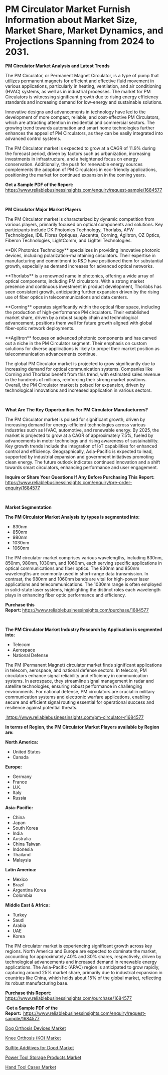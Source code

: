 <p><h1>PM Circulator Market Furnish Information about Market Size, Market Share, Market Dynamics, and Projections Spanning from 2024 to 2031.</h1></p><p><strong>PM Circulator Market Analysis and Latest Trends</strong></p>
<p><p>The PM Circulator, or Permanent Magnet Circulator, is a type of pump that utilizes permanent magnets for efficient and effective fluid movement in various applications, particularly in heating, ventilation, and air conditioning (HVAC) systems, as well as in industrial processes. The market for PM Circulators is witnessing significant growth due to rising energy efficiency standards and increasing demand for low-energy and sustainable solutions.</p><p>Innovative designs and advancements in technology have led to the development of more compact, reliable, and cost-effective PM Circulators, which are attracting attention in residential and commercial sectors. The growing trend towards automation and smart home technologies further enhances the appeal of PM Circulators, as they can be easily integrated into advanced control systems. </p><p>The PM Circulator market is expected to grow at a CAGR of 11.9% during the forecast period, driven by factors such as urbanization, increasing investments in infrastructure, and a heightened focus on energy conservation. Additionally, the push for renewable energy sources complements the adoption of PM Circulators in eco-friendly applications, positioning the market for continued expansion in the coming years.</p></p>
<p><strong>Get a Sample PDF of the Report:&nbsp;</strong> <a href="https://www.reliablebusinessinsights.com/enquiry/request-sample/1684577?utm_campaign=1563&utm_medium=2&utm_source=Github&utm_content=ia&utm_term=16102024&utm_id=pm-circulator">https://www.reliablebusinessinsights.com/enquiry/request-sample/1684577</a></p>
<p>&nbsp;</p>
<p><strong>PM Circulator Major Market Players</strong></p>
<p><p>The PM Circulator market is characterized by dynamic competition from various players, primarily focused on optical components and solutions. Key participants include DK Photonics Technology, Thorlabs, AFW Technologies, IDIL Fibres Optiques, Ascentta, Corning, Agiltron, OZ Optics, Fiberon Technologies, LightComm, and Lightel Technologies.</p><p>**DK Photonics Technology** specializes in providing innovative photonic devices, including polarization-maintaining circulators. Their expertise in manufacturing and commitment to R&D have positioned them for substantial growth, especially as demand increases for advanced optical networks.</p><p>**Thorlabs** is a renowned name in photonics, offering a wide array of optical components, including PM circulators. With a strong market presence and continuous investment in product development, Thorlabs has seen consistent growth, anticipating further expansion driven by the rising use of fiber optics in telecommunications and data centers.</p><p>**Corning** operates significantly within the optical fiber space, including the production of high-performance PM circulators. Their established market share, driven by a robust supply chain and technological advancement, positions them well for future growth aligned with global fiber-optic network deployments.</p><p>**Agiltron** focuses on advanced photonic components and has carved out a niche in the PM Circulator segment. Their emphasis on custom solutions for diverse applications is likely to propel their market position as telecommunication advancements continue.</p><p>The global PM Circulator market is projected to grow significantly due to increasing demand for optical communication systems. Companies like Corning and Thorlabs benefit from this trend, with estimated sales revenue in the hundreds of millions, reinforcing their strong market positions. Overall, the PM Circulator market is poised for expansion, driven by technological innovations and increased application in various sectors.</p></p>
<p>&nbsp;</p>
<p><strong>What Are The Key Opportunities For PM Circulator Manufacturers?</strong></p>
<p><p>The PM Circulator market is poised for significant growth, driven by increasing demand for energy-efficient technologies across various industries such as HVAC, automotive, and renewable energy. By 2025, the market is projected to grow at a CAGR of approximately 7.5%, fueled by advancements in motor technology and rising awareness of sustainability. Key growth trends include the integration of IoT capabilities for enhanced control and efficiency. Geographically, Asia-Pacific is expected to lead, supported by industrial expansion and government initiatives promoting clean energy. The future outlook indicates continued innovation and a shift towards smart circulators, enhancing performance and user engagement.</p></p>
<p><strong>Inquire or Share Your Questions If Any Before Purchasing This Report:</strong> <a href="https://www.reliablebusinessinsights.com/enquiry/pre-order-enquiry/1684577?utm_campaign=1563&utm_medium=2&utm_source=Github&utm_content=ia&utm_term=16102024&utm_id=pm-circulator">https://www.reliablebusinessinsights.com/enquiry/pre-order-enquiry/1684577</a></p>
<p>&nbsp;</p>
<p><strong>Market Segmentation</strong></p>
<p><strong>The PM Circulator Market Analysis by types is segmented into:</strong></p>
<p><ul><li>830nm</li><li>850nm</li><li>980nm</li><li>1030nm</li><li>1060nm</li></ul></p>
<p><p>The PM circulator market comprises various wavelengths, including 830nm, 850nm, 980nm, 1030nm, and 1060nm, each serving specific applications in optical communications and fiber optics. The 830nm and 850nm wavelengths are commonly used in short-range data transmission. In contrast, the 980nm and 1060nm bands are vital for high-power laser applications and telecommunications. The 1030nm range is often employed in solid-state laser systems, highlighting the distinct roles each wavelength plays in enhancing fiber optic performance and efficiency.</p></p>
<p><strong>Purchase this Report:&nbsp;</strong><a href="https://www.reliablebusinessinsights.com/purchase/1684577?utm_campaign=1563&utm_medium=2&utm_source=Github&utm_content=ia&utm_term=16102024&utm_id=pm-circulator">https://www.reliablebusinessinsights.com/purchase/1684577</a></p>
<p>&nbsp;</p>
<p><strong>The PM Circulator Market Industry Research by Application is segmented into:</strong></p>
<p><ul><li>Telecom</li><li>Aerospace</li><li>National Defense</li></ul></p>
<p><p>The PM (Permanent Magnet) circulator market finds significant applications in telecom, aerospace, and national defense sectors. In telecom, PM circulators enhance signal reliability and efficiency in communication systems. In aerospace, they streamline signal management in radar and satellite technologies, ensuring robust performance in challenging environments. For national defense, PM circulators are crucial in military communication systems and electronic warfare applications, enabling secure and efficient signal routing essential for operational success and resilience against potential threats.</p></p>
<p><a href="https://www.reliablebusinessinsights.com/pm-circulator-r1684577?utm_campaign=1563&utm_medium=2&utm_source=Github&utm_content=ia&utm_term=16102024&utm_id=pm-circulator">&nbsp;https://www.reliablebusinessinsights.com/pm-circulator-r1684577</a></p>
<p><strong>In terms of Region, the PM Circulator Market Players available by Region are:</strong></p>
<p>
    <p> <strong> North America: </strong>
        <ul>
            <li>United States</li>
            <li>Canada</li>
        </ul>
        </p> 
    <p> <strong> Europe: </strong>
        <ul>
            <li>Germany</li>
            <li>France</li>
            <li>U.K.</li>
            <li>Italy</li>
            <li>Russia</li>
        </ul>
        </p> 
    <p> <strong> Asia-Pacific: </strong>
        <ul>
            <li>China</li>
            <li>Japan</li>
            <li>South Korea</li>
            <li>India</li>
            <li>Australia</li>
            <li>China Taiwan</li>
            <li>Indonesia</li>
            <li>Thailand</li>
            <li>Malaysia</li>
        </ul>
        </p> 
    <p> <strong> Latin America: </strong>
        <ul>
            <li>Mexico</li>
            <li>Brazil</li>
            <li>Argentina Korea</li>
            <li>Colombia</li>
        </ul>
        </p> 
    <p> <strong> Middle East & Africa: </strong>
        <ul>
            <li>Turkey</li>
            <li>Saudi</li>
            <li>Arabia</li>
            <li>UAE</li>
            <li>Korea</li>
        </ul>
    </p>
    </p>
<p><p>The PM circulator market is experiencing significant growth across key regions. North America and Europe are expected to dominate the market, accounting for approximately 40% and 30% shares, respectively, driven by technological advancements and increased demand in renewable energy applications. The Asia-Pacific (APAC) region is anticipated to grow rapidly, capturing around 25% market share, primarily due to industrial expansion in countries like China, which holds about 15% of the global market, reflecting its robust manufacturing base.</p></p>
<p><strong>Purchase this Report: </strong><a href="https://www.reliablebusinessinsights.com/purchase/1684577?utm_campaign=1563&utm_medium=2&utm_source=Github&utm_content=ia&utm_term=16102024&utm_id=pm-circulator">https://www.reliablebusinessinsights.com/purchase/1684577</a></p>
<p>&nbsp;<strong>Get a Sample PDF of the Report:&nbsp;&nbsp;</strong><a href="https://www.reliablebusinessinsights.com/enquiry/request-sample/1684577?utm_campaign=1563&utm_medium=2&utm_source=Github&utm_content=ia&utm_term=16102024&utm_id=pm-circulator">https://www.reliablebusinessinsights.com/enquiry/request-sample/1684577</a></p>
<p><strong></strong></p>
<p><p><a href="https://www.linkedin.com/pulse/analyzing-dog-orthosis-devices-market-dynamics-growth-qk4se?trk=public_post_embed_feed-article-content&utm_campaign=1563&utm_medium=2&utm_source=Github&utm_content=ia&utm_term=16102024&utm_id=pm-circulator">Dog Orthosis Devices Market</a></p><p><a href="https://www.linkedin.com/pulse/knee-orthosis-ko-market-segmentation-in-depth-analysis-y3pae?trk=public_post_embed_feed-article-content&utm_campaign=1563&utm_medium=2&utm_source=Github&utm_content=ia&utm_term=16102024&utm_id=pm-circulator">Knee Orthosis (KO) Market</a></p><p><a href="https://www.linkedin.com/pulse/sulfite-additives-dood-market-size-share-analysis-growth-trends-gajnf?utm_campaign=1563&utm_medium=2&utm_source=Github&utm_content=ia&utm_term=16102024&utm_id=pm-circulator">Sulfite Additives for Dood Market</a></p><p><a href="https://www.linkedin.com/pulse/power-tool-storage-products-market-global-regional-6icve?trk=public_post_embed_feed-article-content&utm_campaign=1563&utm_medium=2&utm_source=Github&utm_content=ia&utm_term=16102024&utm_id=pm-circulator">Power Tool Storage Products Market</a></p><p><a href="https://www.linkedin.com/pulse/global-hand-tool-cases-market-trends-insights-growth-opportunities-bzvee?trk=public_post_embed_feed-article-content&utm_campaign=1563&utm_medium=2&utm_source=Github&utm_content=ia&utm_term=16102024&utm_id=pm-circulator">Hand Tool Cases Market</a></p></p>